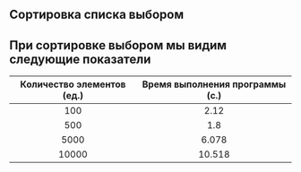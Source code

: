   **Сортировка списка выбором**
   -----------------------------------------------
   При сортировке выбором мы видим следующие показатели
   -----------------------------------------------
   |Количество элементов (ед.)|Время выполнения программы (с.)|
   |:------------------------:|:-----------------------------:|
   |100     |2.12   |
   |500     |1.8    |
   |5000    |6.078  |
   |10000   |10.518 |
